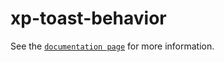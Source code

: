 # xp-toast-behavior

See the [`documentation page`](http://expandjs.com/elements/xp-toast-behavior) for more information.